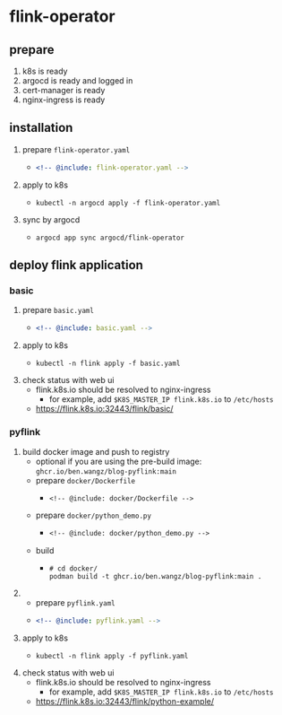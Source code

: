 # flink-operator

## prepare

1. k8s is ready
2. argocd is ready and logged in
3. cert-manager is ready
4. nginx-ingress is ready

## installation

1. prepare `flink-operator.yaml`
    * ```yaml
      <!-- @include: flink-operator.yaml -->
      ```
2. apply to k8s
    * ```shell
      kubectl -n argocd apply -f flink-operator.yaml
      ```
3. sync by argocd
    * ```shell
      argocd app sync argocd/flink-operator
      ```

## deploy flink application

### basic

1. prepare `basic.yaml`
    * ```yaml
      <!-- @include: basic.yaml -->
      ```
2. apply to k8s
    * ```shell
      kubectl -n flink apply -f basic.yaml
      ```
3. check status with web ui
    * flink.k8s.io should be resolved to nginx-ingress
        + for example, add `$K8S_MASTER_IP flink.k8s.io` to `/etc/hosts`
    * https://flink.k8s.io:32443/flink/basic/

### pyflink

1. build docker image and push to registry
    * optional if you are using the pre-build image: `ghcr.io/ben.wangz/blog-pyflink:main`
    * prepare `docker/Dockerfile`
        + ```dockerfile
          <!-- @include: docker/Dockerfile -->
          ```
    * prepare `docker/python_demo.py`
        + ```dockerfile
          <!-- @include: docker/python_demo.py -->
          ```
    * build
        + ```shell
          # cd docker/
          podman build -t ghcr.io/ben.wangz/blog-pyflink:main .
          ```
2. * prepare `pyflink.yaml`
    * ```yaml
      <!-- @include: pyflink.yaml -->
      ```
3. apply to k8s
    * ```shell
      kubectl -n flink apply -f pyflink.yaml
      ```
4. check status with web ui
    * flink.k8s.io should be resolved to nginx-ingress
        + for example, add `$K8S_MASTER_IP flink.k8s.io` to `/etc/hosts`
    * https://flink.k8s.io:32443/flink/python-example/
